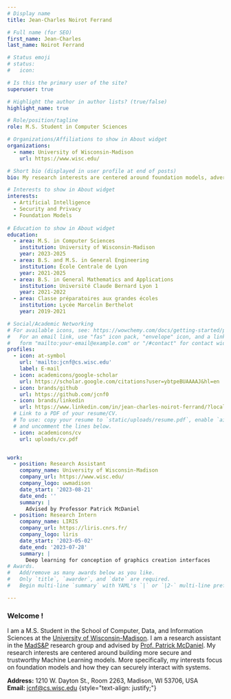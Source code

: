 ```yaml
---
# Display name
title: Jean-Charles Noirot Ferrand

# Full name (for SEO)
first_name: Jean-Charles
last_name: Noirot Ferrand

# Status emoji
# status:
#   icon: 

# Is this the primary user of the site?
superuser: true

# Highlight the author in author lists? (true/false)
highlight_name: true

# Role/position/tagline
role: M.S. Student in Computer Sciences

# Organizations/Affiliations to show in About widget
organizations:
  - name: University of Wisconsin-Madison
    url: https://www.wisc.edu/

# Short bio (displayed in user profile at end of posts)
bio: My research interests are centered around foundation models, adversarial machine learning, security and privacy.

# Interests to show in About widget
interests:
  - Artificial Intelligence
  - Security and Privacy
  - Foundation Models
 
# Education to show in About widget
education:
  - area: M.S. in Computer Sciences
    institution: University of Wisconsin-Madison
    year: 2023-2025
  - area: B.S. and M.S. in General Engineering
    institution: École Centrale de Lyon
    year: 2021-2025
  - area: B.S. in General Mathematics and Applications
    institution: Université Claude Bernard Lyon 1
    year: 2021-2022
  - area: Classe préparatoires aux grandes écoles
    institution: Lycée Marcelin Berthelot
    year: 2019-2021

# Social/Academic Networking
# For available icons, see: https://wowchemy.com/docs/getting-started/page-builder/#icons
#   For an email link, use "fas" icon pack, "envelope" icon, and a link in the
#   form "mailto:your-email@example.com" or "/#contact" for contact widget.
profiles:
  - icon: at-symbol
    url: 'mailto:jcnf@cs.wisc.edu'
    label: E-mail
  - icon: academicons/google-scholar
    url: https://scholar.google.com/citations?user=ybtpeBUAAAAJ&hl=en
  - icon: brands/github
    url: https://github.com/jcnf0
  - icon: brands/linkedin
    url: https://www.linkedin.com/in/jean-charles-noirot-ferrand/?locale=en_US
  # Link to a PDF of your resume/CV.
  # To use: copy your resume to `static/uploads/resume.pdf`, enable `ai` icons in `params.yaml`,
  # and uncomment the lines below.
  - icon: academicons/cv
    url: uploads/cv.pdf


work:
  - position: Research Assistant
    company_name: University of Wisconsin-Madison
    company_url: https://www.wisc.edu/
    company_logo: uwmadison
    date_start: '2023-08-21'
    date_end: ''
    summary: |
      Advised by Professor Patrick McDaniel
  - position: Research Intern
    company_name: LIRIS
    company_url: https://liris.cnrs.fr/
    company_logo: liris
    date_start: '2023-05-02'
    date_end: '2023-07-28'
    summary: |
      Deep learning for conception of graphics creation interfaces
# Awards.
#   Add/remove as many awards below as you like.
#   Only `title`, `awarder`, and `date` are required.
#   Begin multi-line `summary` with YAML's `|` or `|2-` multi-line prefix and indent 2 spaces below.

---
```

### Welcome !
I am a M.S. Student in the School of Computer, Data, and Information Sciences at the [University of Wisconsin-Madison](https://www.wisc.edu/). I am a research assistant in the [MadS&P](https://madsp.cs.wisc.edu/) research group and advised by [Prof. Patrick McDaniel](http://patrickmcdaniel.org/). My research interests are centered around building more secure and trustworthy Machine Learning models. More specifically, my interests focus on foundation models and how they can securely interact with systems.

**Address:** 1210 W. Dayton St., Room 2263, Madison, WI 53706, USA\
**Email:** [jcnf@cs.wisc.edu](mailto:jcnf@cs.wisc.edu)
{style="text-align: justify;"}
